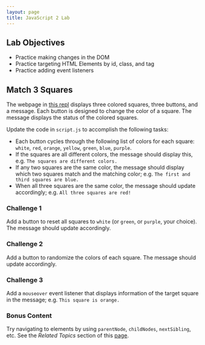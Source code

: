 ```yaml
---
layout: page
title: JavaScript 2 Lab
---
```


## Lab Objectives
* Practice making changes in the DOM
* Practice targeting HTML Elements by id, class, and tag
* Practice adding event listeners

## Match 3 Squares

The webpage in [this repl](https://replit.com/@launch-team/Mod4ThreeSquares) displays three colored squares, three buttons, and a message. Each button is designed to change the color of a square. The message displays the status of the colored squares.

Update the code in `script.js` to accomplish the following tasks:

* Each button cycles through the following list of colors for each square: `white`, `red`, `orange`, `yellow`, `green`, `blue`, `purple`.
* If the squares are all different colors, the message should display this, e.g. `The squares are different colors.`
* If any two squares are the same color, the message should display which two squares match and the matching color; e.g. `The first and third squares are blue.`
* When all three squares are the same color, the message should update accordingly; e.g. `All three squares are red!`

### Challenge 1

Add a button to reset all squares to `white` (or `green`, or `purple`, your choice). The message should update accordingly.

### Challenge 2

Add a button to randomize the colors of each square. The message should update accordingly.

### Challenge 3

Add a `mouseover` event listener that displays information of the target square in the message; e.g. `This square is orange.`
<!-- . The corresponding `mouseout` event listener should display information about all three squares.  -->

### Bonus Content

Try navigating to elements by using `parentNode`, `childNodes`, `nextSibling`, etc. See the _Related Topics_ section of this [page](https://developer.mozilla.org/en-US/docs/Web/API/Node/childNodes).
